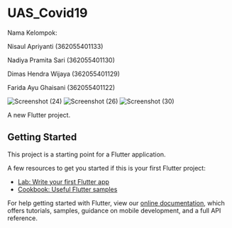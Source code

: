 # UAS_Covid19
Nama Kelompok:

Nisaul Apriyanti (362055401133)

Nadiya Pramita Sari (362055401130)

Dimas Hendra Wijaya (362055401129)

Farida Ayu Ghaisani (362055401122)

![Screenshot (24)](https://user-images.githubusercontent.com/100395223/158213467-11130175-38b7-489f-97d6-9800fe162941.png)
![Screenshot (26)](https://user-images.githubusercontent.com/100395223/158213514-8251582e-fca3-4b3a-90ce-d10d7e137cc0.png)
![Screenshot (30)](https://user-images.githubusercontent.com/100395223/158213554-7a536e03-a770-43b0-96be-fe12407c73a3.png)

A new Flutter project.

## Getting Started

This project is a starting point for a Flutter application.

A few resources to get you started if this is your first Flutter project:

- [Lab: Write your first Flutter app](https://flutter.dev/docs/get-started/codelab)
- [Cookbook: Useful Flutter samples](https://flutter.dev/docs/cookbook)

For help getting started with Flutter, view our
[online documentation](https://flutter.dev/docs), which offers tutorials,
samples, guidance on mobile development, and a full API reference.

